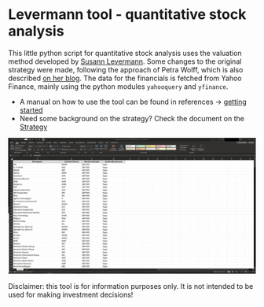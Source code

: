 Levermann tool - quantitative stock analysis
==============================

This little python script for quantitative stock analysis uses the valuation method developed by [Susann Levermann](https://de.wikipedia.org/wiki/Susan_Levermann). Some changes to the original strategy were made, following the approach of Petra Wolff, which is also described [on her blog](https://petrawolff.blog/levermann-experiment/).
The data for the financials is fetched from Yahoo Finance, mainly using the python modules `yahooquery` and `yfinance`.

- A manual on how to use the tool can be found in references -> [getting started](docs/getting-started.rst)
- Need some background on the strategy? Check the document on the [Strategy](references/Strategy)

![Animation](src/visualization/Animation.gif)

Disclaimer: this tool is for information purposes only. It is not intended to be used for making investment decisions!
